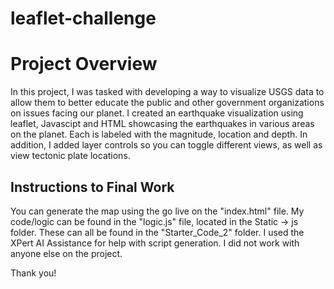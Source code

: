 # leaflet-challenge

# Project Overview 
In this project, I was tasked with developing a way to visualize USGS data to allow them to better educate the public and other government organizations on issues facing our planet. 
I created an earthquake visualization using leaflet, Javascipt and HTML showcasing the earthquakes in various areas on the planet. Each is labeled with the magnitude, location and depth. In addition, I added layer controls so you can toggle different views, as well as view tectonic plate locations. 

## Instructions to Final Work 
You can generate the map using the go live on the "index.html" file. My code/logic can be found in the "logic.js" file, located in the Static -> js folder. 
These can all be found in the "Starter_Code_2" folder. 
I used the XPert AI Assistance for help with script generation. I did not work with anyone else on the project.

Thank you! 
